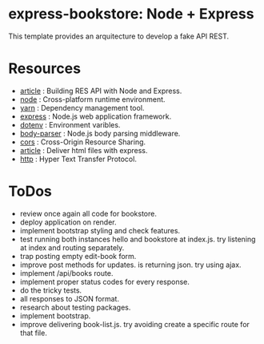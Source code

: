 # express-bookstore: Node + Express

This template provides an arquitecture to develop a fake API REST.

# Resources

- [article](https://stackabuse.com/building-a-rest-api-with-node-and-express/) : Building RES API with Node and Express.
- [node](https://nodejs.org/en) : Cross-platform runtime environment.
- [yarn](https://classic.yarnpkg.com/en/) : Dependency management tool.
- [express](https://expressjs.com/) : Node.js web application framework.
- [dotenv](https://www.npmjs.com/package/dotenv) : Environment varibles.
- [body-parser](https://www.npmjs.com/package/body-parser) : Node.js body parsing middleware.
- [cors](https://www.npmjs.com/package/cors) : Cross-Origin Resource Sharing.
- [article](https://www.digitalocean.com/community/tutorials/use-expressjs-to-deliver-html-files) : Deliver html files with express.
- [http](https://http.dev/) : Hyper Text Transfer Protocol.

# ToDos

- review once again all code for bookstore.
- deploy application on render.
- implement bootstrap styling and check features.
- test running both instances hello and bookstore at index.js. try listening at index and routing separately.
- trap posting empty edit-book form.
- improve post methods for updates. is returning json. try using ajax.
- implement /api/books route.
- implement proper status codes for every response.
- do the tricky tests.
- all responses to JSON format.
- research about testing packages.
- implement bootstrap.
- improve delivering book-list.js. try avoiding create a specific route for that file.
